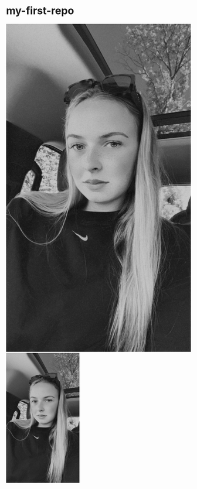 # my-first-repo
![Foto van Fee Baggen](IMG_8803.JPG)
<img src="IMG_8803.JPG" alt="Foto van Fee Baggen" width="200">
